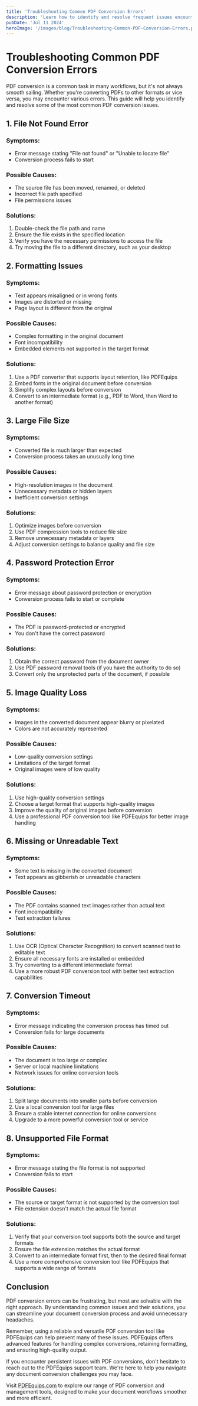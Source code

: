 ```yaml
---
title: 'Troubleshooting Common PDF Conversion Errors'
description: 'Learn how to identify and resolve frequent issues encountered during PDF conversion processes'
pubDate: 'Jul 11 2024'
heroImage: '/images/blog/Troubleshooting-Common-PDF-Conversion-Errors.png'
---
```


# Troubleshooting Common PDF Conversion Errors

PDF conversion is a common task in many workflows, but it's not always smooth sailing. Whether you're converting PDFs to other formats or vice versa, you may encounter various errors. This guide will help you identify and resolve some of the most common PDF conversion issues.

## 1. File Not Found Error

### Symptoms:
- Error message stating "File not found" or "Unable to locate file"
- Conversion process fails to start

### Possible Causes:
- The source file has been moved, renamed, or deleted
- Incorrect file path specified
- File permissions issues

### Solutions:
1. Double-check the file path and name
2. Ensure the file exists in the specified location
3. Verify you have the necessary permissions to access the file
4. Try moving the file to a different directory, such as your desktop

## 2. Formatting Issues

### Symptoms:
- Text appears misaligned or in wrong fonts
- Images are distorted or missing
- Page layout is different from the original

### Possible Causes:
- Complex formatting in the original document
- Font incompatibility
- Embedded elements not supported in the target format

### Solutions:
1. Use a PDF converter that supports layout retention, like PDFEquips
2. Embed fonts in the original document before conversion
3. Simplify complex layouts before conversion
4. Convert to an intermediate format (e.g., PDF to Word, then Word to another format)

## 3. Large File Size

### Symptoms:
- Converted file is much larger than expected
- Conversion process takes an unusually long time

### Possible Causes:
- High-resolution images in the document
- Unnecessary metadata or hidden layers
- Inefficient conversion settings

### Solutions:
1. Optimize images before conversion
2. Use PDF compression tools to reduce file size
3. Remove unnecessary metadata or layers
4. Adjust conversion settings to balance quality and file size

## 4. Password Protection Error

### Symptoms:
- Error message about password protection or encryption
- Conversion process fails to start or complete

### Possible Causes:
- The PDF is password-protected or encrypted
- You don't have the correct password

### Solutions:
1. Obtain the correct password from the document owner
2. Use PDF password removal tools (if you have the authority to do so)
3. Convert only the unprotected parts of the document, if possible

## 5. Image Quality Loss

### Symptoms:
- Images in the converted document appear blurry or pixelated
- Colors are not accurately represented

### Possible Causes:
- Low-quality conversion settings
- Limitations of the target format
- Original images were of low quality

### Solutions:
1. Use high-quality conversion settings
2. Choose a target format that supports high-quality images
3. Improve the quality of original images before conversion
4. Use a professional PDF conversion tool like PDFEquips for better image handling

## 6. Missing or Unreadable Text

### Symptoms:
- Some text is missing in the converted document
- Text appears as gibberish or unreadable characters

### Possible Causes:
- The PDF contains scanned text images rather than actual text
- Font incompatibility
- Text extraction failures

### Solutions:
1. Use OCR (Optical Character Recognition) to convert scanned text to editable text
2. Ensure all necessary fonts are installed or embedded
3. Try converting to a different intermediate format
4. Use a more robust PDF conversion tool with better text extraction capabilities

## 7. Conversion Timeout

### Symptoms:
- Error message indicating the conversion process has timed out
- Conversion fails for large documents

### Possible Causes:
- The document is too large or complex
- Server or local machine limitations
- Network issues for online conversion tools

### Solutions:
1. Split large documents into smaller parts before conversion
2. Use a local conversion tool for large files
3. Ensure a stable internet connection for online conversions
4. Upgrade to a more powerful conversion tool or service

## 8. Unsupported File Format

### Symptoms:
- Error message stating the file format is not supported
- Conversion fails to start

### Possible Causes:
- The source or target format is not supported by the conversion tool
- File extension doesn't match the actual file format

### Solutions:
1. Verify that your conversion tool supports both the source and target formats
2. Ensure the file extension matches the actual format
3. Convert to an intermediate format first, then to the desired final format
4. Use a more comprehensive conversion tool like PDFEquips that supports a wide range of formats

## Conclusion

PDF conversion errors can be frustrating, but most are solvable with the right approach. By understanding common issues and their solutions, you can streamline your document conversion process and avoid unnecessary headaches.

Remember, using a reliable and versatile PDF conversion tool like PDFEquips can help prevent many of these issues. PDFEquips offers advanced features for handling complex conversions, retaining formatting, and ensuring high-quality output.

If you encounter persistent issues with PDF conversions, don't hesitate to reach out to the PDFEquips support team. We're here to help you navigate any document conversion challenges you may face.

Visit [PDFEquips.com](https://www.pdfequips.com) to explore our range of PDF conversion and management tools, designed to make your document workflows smoother and more efficient.